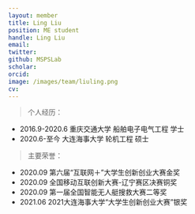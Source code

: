 ```yaml
---
layout: member
title: Ling Liu
position: ME student
handle: Ling Liu
email: 
twitter: 
github: MSPSLab
scholar:
orcid: 
image: /images/team/liuling.png
cv: 
---
```


> 个人经历：

- 2016.9-2020.6 重庆交通大学 船舶电子电气工程 学士
- 2020.6-至今 大连海事大学 轮机工程 硕士

> 主要荣誉：

- 2020.09 第六届“互联网＋”大学生创新创业大赛金奖
- 2020.09 全国移动互联创新大赛-辽宁赛区决赛铜奖
- 2020.09 第一届全国智能无人艇搜救大赛二等奖
- 2021.06 2021大连海事大学“大学生创新创业大赛”银奖
